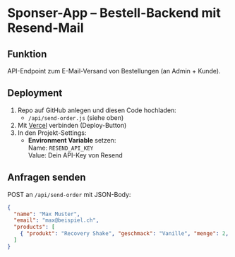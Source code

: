 # Sponser-App – Bestell-Backend mit Resend-Mail

## Funktion
API-Endpoint zum E-Mail-Versand von Bestellungen (an Admin + Kunde).

## Deployment
1. Repo auf GitHub anlegen und diesen Code hochladen:
   - `/api/send-order.js` (siehe oben)
2. Mit [Vercel](https://vercel.com/) verbinden (Deploy-Button)
3. In den Projekt-Settings:
   - **Environment Variable** setzen:  
     Name: `RESEND_API_KEY`  
     Value: Dein API-Key von Resend

## Anfragen senden
POST an `/api/send-order` mit JSON-Body:
```json
{
  "name": "Max Muster",
  "email": "max@beispiel.ch",
  "products": [
    { "produkt": "Recovery Shake", "geschmack": "Vanille", "menge": 2, "preis": 29.90 }
  ]
}
